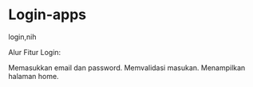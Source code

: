 # Login-apps
login,nih 

Alur Fitur Login:

Memasukkan email dan password.
Memvalidasi masukan.
Menampilkan halaman home.
